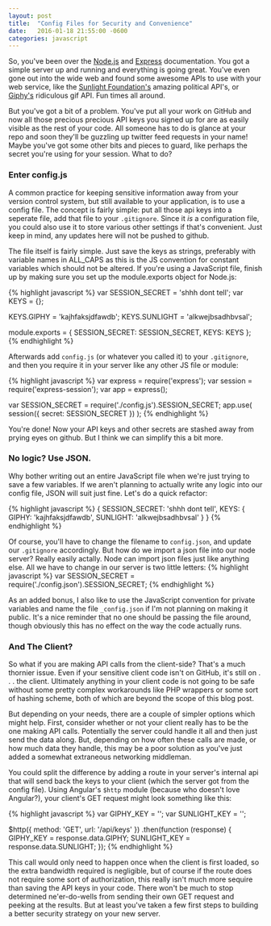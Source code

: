 ```yaml
---
layout: post
title:  "Config Files for Security and Convenience"
date:   2016-01-18 21:55:00 -0600
categories: javascript
---
```

So, you've been over the [Node.js](https://nodejs.org/en/) and [Express](http://expressjs.com) documentation. You got a simple server up and running and everything is going great. You've even gone out into the wide web and found some awesome APIs to use with your web service, like the [Sunlight Foundation's](https://sunlightfoundation.com/api/) amazing political API's, or [Giphy's](https://api.giphy.com) ridiculous gif API. Fun times all around.

But you've got a bit of a problem. You've put all your work on GitHub and now all those precious precious API keys you signed up for are as easily visible as the rest of your code. All someone has to do is glance at your repo and soon they'll be guzzling up twitter feed requests in your name! Maybe you've got some other bits and pieces to guard, like perhaps the secret you're using for your session. What to do?

### Enter config.js
A common practice for keeping sensitive information away from your version control system, but still available to your application, is to use a config file. The concept is fairly simple: put all those api keys into a seperate file, add that file to your `.gitignore`. Since it *is* a configuration file, you could also use it to store various other settings if that's convenient. Just keep in mind, any updates here will not be pushed to github.

The file itself is fairly simple. Just save the keys as strings, preferably with variable names in ALL_CAPS as this is the JS convention for constant variables which should not be altered. If you're using a JavaScript file, finish up by making sure you set up the module.exports object for Node.js:

{% highlight javascript %}
var SESSION_SECRET = 'shhh dont tell';
var KEYS = {};

KEYS.GIPHY = 'kajhfaksjdfawdb';
KEYS.SUNLIGHT = 'alkwejbsadhbvsal';


module.exports = {
  SESSION_SECRET: SESSION_SECRET,
  KEYS: KEYS
};
{% endhighlight %}

Afterwards add `config.js` (or whatever you called it) to your `.gitignore`, and then you require it in your server like any other JS file or module:

{% highlight javascript %}
var express = require('express');
var session = require('express-session');
var app = express();

var SESSION_SECRET = require('./config.js').SESSION_SECRET;
app.use( session({ secret: SESSION_SECRET }) );
{% endhighlight %}

You're done! Now your API keys and other secrets are stashed away from prying eyes on github. But I think we can simplify this a bit more.

### No logic? Use JSON.
Why bother writing out an entire JavaScript file when we're just trying to save a few variables. If we aren't planning to actually write any logic into our config file, JSON will suit just fine. Let's do a quick refactor:

{% highlight javascript %}
{
  SESSION_SECRET: 'shhh dont tell',
  KEYS: {
    GIPHY: 'kajhfaksjdfawdb',
    SUNLIGHT: 'alkwejbsadhbvsal'
  }
}
{% endhighlight %}

Of course, you'll have to change the filename to `config.json`, and update our `.gitignore` accordingly. But how do we import a json file into our node server? Really easily actally. Node can import json files just like anything else. All we have to change in our server is two little letters:
{% highlight javascript %}
var SESSION_SECRET = require('./config.json').SESSION_SECRET;
{% endhighlight %}

As an added bonus, I also like to use the JavaScript convention for private variables and name the file `_config.json` if I'm not planning on making it public. It's a nice reminder that no one should be passing the file around, though obviously this has no effect on the way the code actually runs.

### And The Client?
So what if you are making API calls from the client-side? That's a much thornier issue. Even if your sensitive client code isn't on GitHub, it's still on . . . the client. Ultimately anything in your client code is not going to be safe without some pretty complex workarounds like PHP wrappers or some sort of hashing scheme, both of which are beyond the scope of this blog post. 

But depending on your needs, there are a couple of simpler options which might help. First, consider whether or not your client really has to be the one making API calls. Potentially the server could handle it all and then just send the data along. But, depending on how often these calls are made, or how much data they handle, this may be a poor solution as you've just added a somewhat extraneous networking middleman.

You could split the difference by adding a route in your server's internal api that will send back the keys to your client (which the server got from the config file). Using Angular's `$http` module (because who doesn't love Angular?), your client's GET request might look something like this:

{% highlight javascript %}
var GIPHY_KEY = '';
var SUNLIGHT_KEY = '';

$http({
  method: 'GET',
  url: '/api/keys'
})
.then(function (response) {
  GIPHY_KEY = response.data.GIPHY;
  SUNLIGHT_KEY = response.data.SUNLIGHT;
});
{% endhighlight %}

This call would only need to happen once when the client is first loaded, so the extra bandwidth required is negligible, but of course if the route does not require some sort of authorization, this really isn't much more sequire than saving the API keys in your code. There won't be much to stop determined ne'er-do-wells from sending their own GET request and peeking at the results. But at least you've taken a few first steps to building a better security strategy on your new server.
